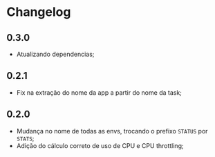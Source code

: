 # Changelog


## 0.3.0
 * Atualizando dependencias;

## 0.2.1
 * Fix na extração do nome da app a partir do nome da task;

## 0.2.0

 * Mudança no nome de todas as envs, trocando o prefixo `STATUS` por `STATS`;
 * Adição do cálculo correto de uso de CPU e CPU throttling;
